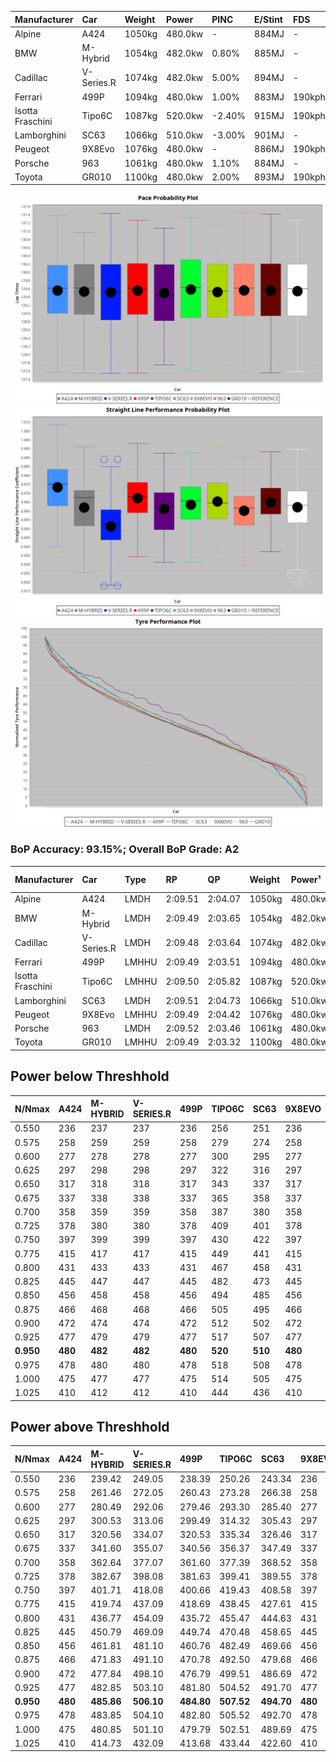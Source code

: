 | Manufacturer     | Car        | Weight | Power   | PINC    | E/Stint | FDS     |
|:-|:-|:-|:-|:-|:-|:-|
| Alpine           | A424       | 1050kg | 480.0kw |    -    | 884MJ   |    -    |
| BMW              | M-Hybrid   | 1054kg | 482.0kw | 0.80%   | 885MJ   |    -    |
| Cadillac         | V-Series.R | 1074kg | 482.0kw | 5.00%   | 894MJ   |    -    |
| Ferrari          | 499P       | 1094kg | 480.0kw | 1.00%   | 883MJ   | 190kph  |
| Isotta Fraschini | Tipo6C     | 1087kg | 520.0kw | -2.40%  | 915MJ   | 190kph  |
| Lamborghini      | SC63       | 1066kg | 510.0kw | -3.00%  | 901MJ   |    -    |
| Peugeot          | 9X8Evo     | 1076kg | 480.0kw |    -    | 886MJ   | 190kph  |
| Porsche          | 963        | 1061kg | 480.0kw | 1.10%   | 884MJ   |    -    |
| Toyota           | GR010      | 1100kg | 480.0kw | 2.00%   | 893MJ   | 190kph  |

![PACECHART](./IMG/AUTO.png)
![STRAIGHTLINEPERFORMANCECHART](./IMG/AUTO_sp.png)
![TYREPERFORMANCECHART](./IMG/AUTO_tw.png)

### BoP Accuracy: 93.15%; Overall BoP Grade: A2
| Manufacturer     | Car        | Type  | RP      | QP      | Weight | Power¹  | Threshhold | PINC    | Power²   | E/Stint | AVG Vmax  | FDS     | RDLC | L/Stint | BOP-Grade | Model Accuracy | Model Points | Match%  | SimDiff |
|:-|:-|:-|:-|:-|:-|:-|:-|:-|:-|:-|:-|:-|:-|:-|:-|:-|:-|:-|:-|
| Alpine           | A424       | LMDH  | 2:09.51 | 2:04.07 | 1050kg | 480.0kw | 250.0kph   |    -    | 480.00kw |  884MJ  | 301.39kph |    -    | 1.00 | 25      | ~A1       | 100.00%        | 870          | 95.40%  | ±0.14s  |
| BMW              | M-Hybrid   | LMDH  | 2:09.49 | 2:03.65 | 1054kg | 482.0kw | 250.0kph   | 0.80%   | 485.90kw |  885MJ  | 299.94kph |    -    | 1.00 | 25      | -A2       | 100.00%        | 1914         | 93.45%  | ±0.04s  |
| Cadillac         | V-Series.R | LMDH  | 2:09.48 | 2:03.64 | 1074kg | 482.0kw | 250.0kph   | 5.00%   | 506.10kw |  894MJ  | 298.44kph |    -    | 0.99 | 25      | ~A1       | 98.03%         | 3773         | 97.91%  | ±0.88s  |
| Ferrari          | 499P       | LMHHU | 2:09.49 | 2:03.51 | 1094kg | 480.0kw | 250.0kph   | 1.00%   | 484.80kw |  883MJ  | 298.56kph | 190kph  | 1.00 | 25      | ~A1       | 100.00%        | 4212         | 99.71%  | ±0.63s  |
| Isotta Fraschini | Tipo6C     | LMHHU | 2:09.50 | 2:05.82 | 1087kg | 520.0kw | 250.0kph   | -2.40%  | 507.50kw |  915MJ  | 301.05kph | 190kph  | 1.02 | 25      | +D1       | 100.00%        | 105          | 69.20%  | ±0.46s  |
| Lamborghini      | SC63       | LMDH  | 2:09.51 | 2:04.73 | 1066kg | 510.0kw | 250.0kph   | -3.00%  | 494.70kw |  901MJ  | 300.97kph |    -    | 1.02 | 25      | ~A1       | 100.00%        | 597          | 100.00% | ±0.11s  |
| Peugeot          | 9X8Evo     | LMHHU | 2:09.49 | 2:04.42 | 1076kg | 480.0kw | 250.0kph   |    -    | 480.00kw |  886MJ  | 298.82kph | 190kph  | 0.98 | 25      | +B2       | 100.00%        | 463          | 82.68%  | ±0.49s  |
| Porsche          | 963        | LMDH  | 2:09.52 | 2:03.46 | 1061kg | 480.0kw | 250.0kph   | 1.10%   | 485.30kw |  884MJ  | 299.20kph |    -    | 1.00 | 25      | ~A1       | 99.21%         | 10753        | 100.00% | ±0.35s  |
| Toyota           | GR010      | LMHHU | 2:09.49 | 2:03.32 | 1100kg | 480.0kw | 250.0kph   | 2.00%   | 489.60kw |  893MJ  | 298.04kph | 190kph  | 1.00 | 25      | ~A1       | 99.54%         | 3271         | 100.00% | ±1.01s  |

## Power below Threshhold
| N/Nmax    | A424    | M-HYBRID | V-SERIES.R | 499P    | TIPO6C  | SC63    | 9X8EVO  | 963     | GR010   |
|:-|:-|:-|:-|:-|:-|:-|:-|:-|:-|
|  0.550    |  236    |  237     |  237       |  236    |  256    |  251    |  236    |  236    |  236    |
|  0.575    |  258    |  259     |  259       |  258    |  279    |  274    |  258    |  258    |  258    |
|  0.600    |  277    |  278     |  278       |  277    |  300    |  295    |  277    |  277    |  277    |
|  0.625    |  297    |  298     |  298       |  297    |  322    |  316    |  297    |  297    |  297    |
|  0.650    |  317    |  318     |  318       |  317    |  343    |  337    |  317    |  317    |  317    |
|  0.675    |  337    |  338     |  338       |  337    |  365    |  358    |  337    |  337    |  337    |
|  0.700    |  358    |  359     |  359       |  358    |  387    |  380    |  358    |  358    |  358    |
|  0.725    |  378    |  380     |  380       |  378    |  409    |  401    |  378    |  378    |  378    |
|  0.750    |  397    |  399     |  399       |  397    |  430    |  422    |  397    |  397    |  397    |
|  0.775    |  415    |  417     |  417       |  415    |  449    |  441    |  415    |  415    |  415    |
|  0.800    |  431    |  433     |  433       |  431    |  467    |  458    |  431    |  431    |  431    |
|  0.825    |  445    |  447     |  447       |  445    |  482    |  473    |  445    |  445    |  445    |
|  0.850    |  456    |  458     |  458       |  456    |  494    |  485    |  456    |  456    |  456    |
|  0.875    |  466    |  468     |  468       |  466    |  505    |  495    |  466    |  466    |  466    |
|  0.900    |  472    |  474     |  474       |  472    |  512    |  502    |  472    |  472    |  472    |
|  0.925    |  477    |  479     |  479       |  477    |  517    |  507    |  477    |  477    |  477    |
| **0.950** | **480** | **482**  | **482**    | **480** | **520** | **510** | **480** | **480** | **480** |
|  0.975    |  478    |  480     |  480       |  478    |  518    |  508    |  478    |  478    |  478    |
|  1.000    |  475    |  477     |  477       |  475    |  514    |  505    |  475    |  475    |  475    |
|  1.025    |  410    |  412     |  412       |  410    |  444    |  436    |  410    |  410    |  410    |

## Power above Threshhold
| N/Nmax    | A424    | M-HYBRID   | V-SERIES.R | 499P       | TIPO6C     | SC63       | 9X8EVO  | 963        | GR010      |
|:-|:-|:-|:-|:-|:-|:-|:-|:-|:-|
|  0.550    |  236    |  239.42    |  249.05    |  238.39    |  250.26    |  243.34    |  236    |  239.14    |  241.30    |
|  0.575    |  258    |  261.46    |  272.05    |  260.43    |  273.28    |  266.38    |  258    |  261.15    |  263.32    |
|  0.600    |  277    |  280.49    |  292.06    |  279.46    |  293.30    |  285.40    |  277    |  280.16    |  282.35    |
|  0.625    |  297    |  300.53    |  313.06    |  299.49    |  314.32    |  305.43    |  297    |  300.17    |  302.37    |
|  0.650    |  317    |  320.56    |  334.07    |  320.53    |  335.34    |  326.46    |  317    |  320.18    |  323.40    |
|  0.675    |  337    |  341.60    |  355.07    |  340.56    |  356.37    |  347.49    |  337    |  341.20    |  343.42    |
|  0.700    |  358    |  362.64    |  377.07    |  361.60    |  377.39    |  368.52    |  358    |  362.21    |  364.45    |
|  0.725    |  378    |  382.67    |  398.08    |  381.63    |  399.41    |  389.55    |  378    |  382.22    |  385.47    |
|  0.750    |  397    |  401.71    |  418.08    |  400.66    |  419.43    |  408.58    |  397    |  401.23    |  404.50    |
|  0.775    |  415    |  419.74    |  437.09    |  418.69    |  438.45    |  427.61    |  415    |  419.24    |  423.52    |
|  0.800    |  431    |  436.77    |  454.09    |  435.72    |  455.47    |  444.63    |  431    |  436.25    |  439.54    |
|  0.825    |  445    |  450.79    |  469.09    |  449.74    |  470.48    |  458.65    |  445    |  450.26    |  454.56    |
|  0.850    |  456    |  461.81    |  481.10    |  460.76    |  482.49    |  469.66    |  456    |  461.27    |  465.57    |
|  0.875    |  466    |  471.83    |  491.10    |  470.78    |  492.50    |  479.68    |  466    |  471.27    |  475.58    |
|  0.900    |  472    |  477.84    |  498.10    |  476.79    |  499.51    |  486.69    |  472    |  477.28    |  481.59    |
|  0.925    |  477    |  482.85    |  503.10    |  481.80    |  504.52    |  491.70    |  477    |  482.28    |  486.60    |
| **0.950** | **480** | **485.86** | **506.10** | **484.80** | **507.52** | **494.70** | **480** | **485.28** | **489.60** |
|  0.975    |  478    |  483.85    |  504.10    |  482.80    |  505.52    |  492.70    |  478    |  483.28    |  487.60    |
|  1.000    |  475    |  480.85    |  501.10    |  479.79    |  502.51    |  489.69    |  475    |  480.28    |  484.59    |
|  1.025    |  410    |  414.73    |  432.09    |  413.68    |  433.44    |  422.60    |  410    |  414.24    |  418.51    |
